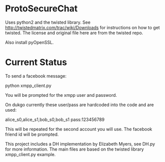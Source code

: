 ProtoSecureChat
===============

Uses python2 and the twisted library. See http://twistedmatrix.com/trac/wiki/Downloads for instructions on how to get twisted.
The license and original file here are from the twisted repo.

Also install pyOpenSSL.

Current Status
===============
To send a facebook message:

python xmpp_client.py

You will be prompted for the xmpp user and password.

On dukgo currently these user/pass are hardcoded into the code and are used:

alice_s0,alice_s1,bob_s0,bob_s1        pass:123456789

This will be repeated for the second account you will use.
The facebook friend id will be prompted.

This project includes a DH implementation by Elizabeth Myers, see DH.py for more information.
The main files are based on the twisted library xmpp_client.py example.
